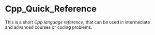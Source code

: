 # Cpp_Quick_Reference
This is a short _Cpp language reference_, that can be used in intermediate and advanced courses or coding problems.
